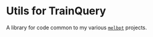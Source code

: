 # Utils for TrainQuery

A library for code common to my various
[`melbpt`](https://github.com/schel-d/melbpt) projects.
